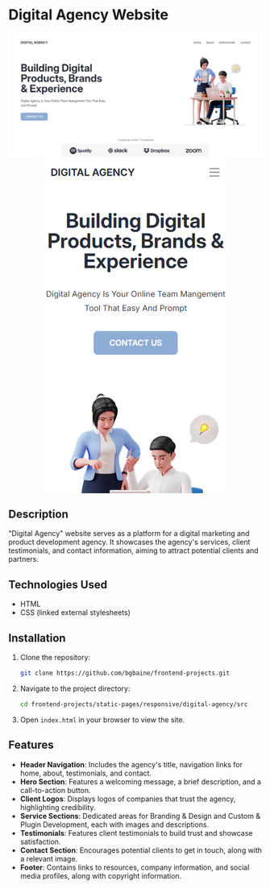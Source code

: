 # Digital Agency Website
<div>
    <img src="../../../media/digital-agency1.PNG">
</div>
<div style='display: flex; justify-content: center'>
    <img src="../../../media/digital-agency2.PNG">
</div>

## Description

"Digital Agency" website serves as a platform for a digital marketing and product development agency. It showcases the agency's services, client testimonials, and contact information, aiming to attract potential clients and partners.

## Technologies Used

- HTML
- CSS (linked external stylesheets)

## Installation

1. Clone the repository:
   ```bash
   git clone https://github.com/bgbaine/frontend-projects.git
   ```

2. Navigate to the project directory:
   ```bash
   cd frontend-projects/static-pages/responsive/digital-agency/src
   ```

3. Open `index.html` in your browser to view the site.

## Features

- **Header Navigation**: Includes the agency's title, navigation links for home, about, testimonials, and contact.
- **Hero Section**: Features a welcoming message, a brief description, and a call-to-action button.
- **Client Logos**: Displays logos of companies that trust the agency, highlighting credibility.
- **Service Sections**: Dedicated areas for Branding & Design and Custom & Plugin Development, each with images and descriptions.
- **Testimonials**: Features client testimonials to build trust and showcase satisfaction.
- **Contact Section**: Encourages potential clients to get in touch, along with a relevant image.
- **Footer**: Contains links to resources, company information, and social media profiles, along with copyright information.